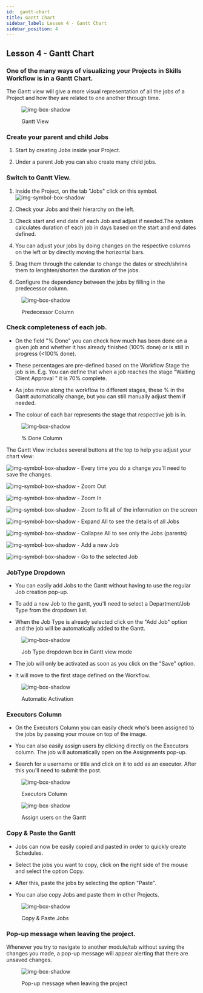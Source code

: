 ```yaml
---
id:  gantt-chart
title: Gantt Chart
sidebar_label: Lesson 4 - Gantt Chart
sidebar_position: 4
---
```


## Lesson 4 - Gantt Chart


### One of the many ways of visualizing your Projects in Skills Workflow is in a Gantt Chart.


The Gantt view will give a more visual representation of all the jobs of a Project and how they are related to one another through time.

<figure>

![img-box-shadow](/img/university/project-management/project-management-lesson4-1.png)
<figcaption>Gantt View</figcaption>
</figure>


### Create your parent and child Jobs

1. Start by creating Jobs inside your Project.

2. Under a parent Job you can also create many child jobs.

### Switch to Gantt View.

1. Inside the Project, on the tab "Jobs" click on this symbol. ![img-symbol-box-shadow](/img/university/project-management/project-management-lesson4-symbol-1.png)

2. Check your Jobs and their hierarchy on the left.

3. Check start and end date of each Job and adjust if needed.The system calculates duration of each job in days based on the start and end dates defined.

4. You can adjust your jobs by doing changes on the respective columns on the left or by directly moving the horizontal bars.

5. Drag them through the calendar to change the dates or strech/shrink them to lenghten/shorten the duration of the jobs.

6. Configure the dependency between the jobs by filling in the predecessor column.

<figure>

![img-box-shadow](/img/university/project-management/project-management-lesson4-2.png)
<figcaption>Predecessor Column</figcaption>
</figure>


### Check completeness of each job.

- On the field "% Done" you can check how much has been done on a given job and whether it has already finished (100% done) or is still in progress (<100% done).

- These percentages are pre-defined based on the Workflow Stage the job is in.
E.g. You can define that when a job reaches the stage "Waiting Client Approval " it is 70% complete.

- As jobs move along the workflow to different stages, these % in the Gantt automatically change, but you can still manually adjust them if needed.

- The colour of each bar represents the stage that respective job is in. 

<figure>

![img-box-shadow](/img/university/project-management/project-management-lesson4-2.png)
<figcaption>% Done Column</figcaption>
</figure>

The Gantt View includes several buttons at the top to help you adjust your chart view:

![img-symbol-box-shadow](/img/university/project-management/project-management-lesson4-symbol-2.png) - Every time you do a change you'll need to save the changes.

![img-symbol-box-shadow](/img/university/project-management/project-management-lesson4-symbol-3.png) - Zoom Out

![img-symbol-box-shadow](/img/university/project-management/project-management-lesson4-symbol-4.png) - Zoom In

![img-symbol-box-shadow](/img/university/project-management/project-management-lesson4-symbol-5.png) - Zoom to fit all of the information on the screen

![img-symbol-box-shadow](/img/university/project-management/project-management-lesson4-symbol-6.png) - Expand All to see the details of all Jobs

![img-symbol-box-shadow](/img/university/project-management/project-management-lesson4-symbol-7.png) - Collapse All to see only the Jobs (parents)

![img-symbol-box-shadow](/img/university/project-management/project-management-lesson4-symbol-8.png) - Add a new Job

![img-symbol-box-shadow](/img/university/project-management/project-management-lesson4-symbol-9.png) - Go to the selected Job

  

### JobType Dropdown

- You can easily add Jobs to the Gantt without having to use the regular Job creation pop-up.

- To add a new Job to the gantt, you'll need to select a Department/Job Type from the dropdown list.

- When the Job Type is already selected click on the "Add Job" option and the job will be automatically added to the Gantt.

<figure>

![img-box-shadow](/img/university/project-management/project-management-lesson4-4.png)
<figcaption>Job Type dropdown box in Gantt view mode</figcaption>
</figure>

- The job will only be activated as soon as you click on the "Save" option.

- It will move to the first stage defined on the Workflow.

<figure>

![img-box-shadow](/img/university/project-management/project-management-lesson4-5.png)
<figcaption>Automatic Activation</figcaption>
</figure>

### Executors Column

- On the Executors Column you can easily check who's been assigned to the jobs by passing your mouse on top of the image.

- You can also easily assign users by clicking directly on the Executors column. The job will automatically open on the Assignments pop-up.

- Search for a username or title and click on it to add as an executor. After this you'll need to submit the post.

<figure>

![img-box-shadow](/img/university/project-management/project-management-lesson4-6.png)
<figcaption>Executors Column</figcaption>
</figure>

<figure>

![img-box-shadow](/img/university/project-management/project-management-lesson4-7.png)
<figcaption>Assign users on the Gantt</figcaption>
</figure>

### Copy & Paste the Gantt

- Jobs can now be easily copied and pasted in order to quickly create Schedules.

- Select the jobs you want to copy, click on the right side of the mouse and select the option Copy.

- After this, paste the jobs by selecting the option "Paste".

- You can also copy Jobs and paste them in other Projects.

<figure>

![img-box-shadow](/img/university/project-management/project-management-lesson4-8.png)
<figcaption>Copy & Paste Jobs</figcaption>
</figure>

### Pop-up message when leaving the project.

Whenever you try to navigate to another module/tab without saving the changes you made, a pop-up message will appear alerting that there are unsaved changes. 

<figure>

![img-box-shadow](/img/university/project-management/project-management-lesson4-9.png)
<figcaption>Pop-up message when leaving the project</figcaption>
</figure>